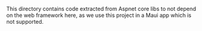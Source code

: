 ﻿This directory contains code extracted from Aspnet core libs to not depend on the web framework here, as we use this project in a Maui app which is not supported.
